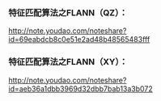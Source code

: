 ### 特征匹配算法之FLANN（QZ）：

http://note.youdao.com/noteshare?id=69eabdcb8c0e51e2ad48b48565483fff

### 特征匹配算法之FLANN（XY）：

http://note.youdao.com/noteshare?id=aeb36a1dbb3969d32dbb7bab13a3b072

